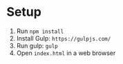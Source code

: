 # Setup

1. Run `npm install`
2. Install Gulp: `https://gulpjs.com/`
3. Run gulp: `gulp`
4. Open `index.html` in a web browser
